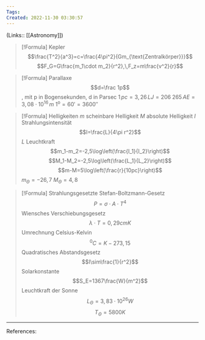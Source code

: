 ```yaml
---
Tags: 
Created: 2022-11-30 03:30:57
---
```

(Links:: [[Astronomy]])
> [!Formula] Kepler
> $$\frac{T^2}{a^3}=c=\frac{4\pi^2}{Gm_{\text{Zentralkörper}}}$$
> $$F_G=G\frac{m_1\cdot m_2}{r^2},\,F_z=m\frac{v^2}{r}$$

> [!Formula] Parallaxe
> $$d=\frac 1p$$, mit p in Bogensekunden, d in Parsec
> $1\,pc = 3,26\,LJ = 206\;265\,AE=3,08\cdot 10^{16}\,m$
> $1^\text{o}=60'=3600''$

> [!Formula] Helligkeiten
> $m$ scheinbare Helligkeit
> $M$ absolute Helligkeit
> $I$ Strahlungsintensität
> $$I=\frac{L}{4\pi r^2}$$
> $L$ Leuchtkraft
> $$m_1-m_2=-2,5\log\left(\frac{I_1}{I_2}\right)$$
> $$M_1-M_2=-2,5\log\left(\frac{L_1}{L_2}\right)$$
> $$m-M=5\log\left(\frac{r}{10pc}\right)$$
> $m_{\Theta}=-26,7$
> $M_\Theta =4,8$

> [!Formula] Strahlungsgesetzte
> Stefan-Boltzmann-Gesetz $$P=\sigma\cdot A\cdot T^4$$
> Wiensches Verschiebungsgesetz $$\lambda\cdot T=0,29cmK$$
> Umrechnung Celsius-Kelvin $$^0C=K-273,15$$
> Quadratisches Abstandsgesetz $$I\sim\frac{1}{r^2}$$
> Solarkonstante $$S_E=1367\frac{W}{m^2}$$
> Leuchtkraft der Sonne $$L_\Theta=3,83\cdot 10^{26}W$$ $$T_\Theta = 5800K$$

---
References: